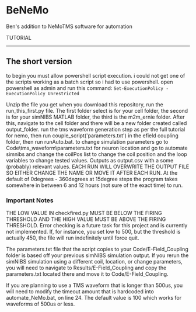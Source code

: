 # BeNeMo
Ben's addition to NeMoTMS software for automation


TUTORIAL
___________________________________________________________________
## The short version

to begin you must allow powershell script execution. i could not get one of the scripts working as a batch script so i had to use powershell. open powershell as admin and run this command: ```Set-ExecutionPolicy -ExecutionPolicy Unrestricted```

Unzip the file you get when you download this repository, run the run_this_first.py file. The first folder select is for your cell folder, the second is for your simNIBS MATLAB folder, the third is the m2m_ernie folder. After this, navigate to the cell folder and there will be a new folder created called output_folder. run the tms waveform generation step as per the full tutorial for nemo, then run couple_script('parameters.txt') in the efield coupling folder, then run runAuto.bat. to change simulation parameters go to Code\tms_waveform\parameters.txt for neuron location and go to automate simnibs and change the coilPos list to change the coil position and the loop variables to change tested values. Outputs as output.csv with a some (probably) relevant values. 
EACH RUN WILL OVERWRITE THE OUTPUT FILE SO EITHER CHANGE THE NAME OR MOVE IT AFTER EACH RUN.
At the default of 0degrees - 360degrees at 15degree steps the program takes somewhere in between 6 and 12 hours (not sure of the exact time) to run.



### Important Notes

THE LOW VALUE IN checkfired.py MUST BE BELOW THE FIRING THRESHOLD AND THE HIGH VALUE MUST BE ABOVE THE FIRING THRESHOLD. Error checking is a future task for this project and is currently not implemented. If, for instance, you set low to 500, but the threshold is actually 450, the file will run indefinitely until force quit.

The parameters.txt file that the script copies to your Code/E-Field_Coupling folder is based off your previous simNIBS simulation output. If you rerun the simNIBS simulation using a different coil, location, or change parameters, you will need to navigate to Results/E-Field_Coupling and copy the parameters.txt located there and move it to Code/E-Field_Coupling.

If you are planning to use a TMS waveform that is longer than 500us, you will need to modify the timeout amount that is hardcoded into automate_NeMo.bat, on line 24. The default value is 100 which works for waveforms of 500us or less.
